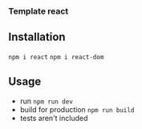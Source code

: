 ### Template react 

## Installation 
`npm i react`
`npm i react-dom`

## Usage
- run `npm run dev`
- build for production `npm run build`
- tests aren't included 
